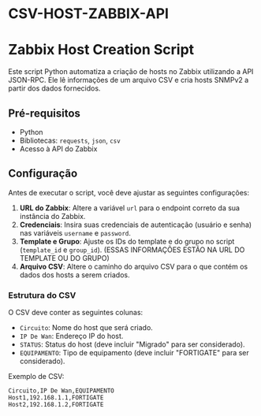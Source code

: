 # CSV-HOST-ZABBIX-API
# Zabbix Host Creation Script

Este script Python automatiza a criação de hosts no Zabbix utilizando a API JSON-RPC. Ele lê informações de um arquivo CSV e cria hosts SNMPv2 a partir dos dados fornecidos.

## Pré-requisitos

- Python
- Bibliotecas: `requests`, `json`, `csv`
- Acesso à API do Zabbix

## Configuração

Antes de executar o script, você deve ajustar as seguintes configurações:

1. **URL do Zabbix**: Altere a variável `url` para o endpoint correto da sua instância do Zabbix.
2. **Credenciais**: Insira suas credenciais de autenticação (usuário e senha) nas variáveis `username` e `password`.
3. **Template e Grupo**: Ajuste os IDs do template e do grupo no script (`template_id` e `group_id`). (ESSAS INFORMAÇÕES ESTÃO NA URL DO TEMPLATE OU DO GRUPO)
4. **Arquivo CSV**: Altere o caminho do arquivo CSV para o que contém os dados dos hosts a serem criados.

### Estrutura do CSV

O CSV deve conter as seguintes colunas:

- `Circuito`: Nome do host que será criado.
- `IP De Wan`: Endereço IP do host.
- `STATUS`: Status do host (deve incluir "Migrado" para ser considerado).
- `EQUIPAMENTO`: Tipo de equipamento (deve incluir "FORTIGATE" para ser considerado).

Exemplo de CSV:

```csv
Circuito,IP De Wan,EQUIPAMENTO
Host1,192.168.1.1,FORTIGATE
Host2,192.168.1.2,FORTIGATE
